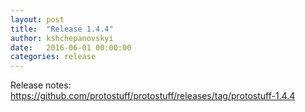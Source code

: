 ```yaml
---
layout: post
title:  "Release 1.4.4"
author: kshchepanovskyi
date:   2016-06-01 00:00:00
categories: release
---
```


Release notes: <https://github.com/protostuff/protostuff/releases/tag/protostuff-1.4.4>
